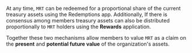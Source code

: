 At any time, `MRT` can be redeemed for a proportional share of the current treasury assets using the Redemptions app. Additionally, If there is consensus among members treasury assets can also be distributed proportionally to `MRT` holders using the **Rewards** application.

Together these two mechanisms allow members to value `MRT` as a claim on the **present** and **potential future value** of the organization's assets.
